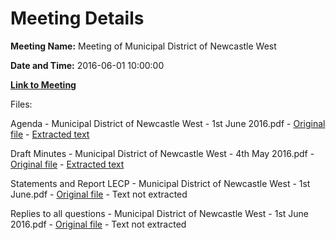 # Meeting Details

**Meeting Name:** Meeting of Municipal District of Newcastle West

**Date and Time:** 2016-06-01 10:00:00

**[Link to Meeting](https://www.limerick.ie/council/whats-on/meeting-municipal-district-newcastle-west-8)**

Files: 

Agenda - Municipal District of Newcastle West - 1st June 2016.pdf - [Original file](https://www.limerick.ie/sites/default/files/media/documents/2017-06/Agenda%20-%20Municipal%20District%20of%20Newcastle%20West%20-%201st%20June%202016.pdf) - [Extracted text](./Agenda%20-%20Municipal%20District%20of%20Newcastle%20West%20-%201st%20June%202016.md)

Draft Minutes - Municipal District of Newcastle West - 4th May 2016.pdf - [Original file](https://www.limerick.ie/sites/default/files/media/documents/2017-06/Draft%20Minutes%20-%20Municipal%20District%20of%20Newcastle%20West%20-%204th%20May%202016.pdf) - [Extracted text](./Draft%20Minutes%20-%20Municipal%20District%20of%20Newcastle%20West%20-%204th%20May%202016.md)

Statements and Report LECP - Municipal District of Newcastle West - 1st June.pdf - [Original file](https://www.limerick.ie/sites/default/files/media/documents/2017-06/Statements%20and%20Report%20LECP%20-%20Municipal%20District%20of%20Newcastle%20West%20-%201st%20June%202016.pdf) - Text not extracted

Replies to all questions - Municipal District of Newcastle West - 1st June 2016.pdf - [Original file](https://www.limerick.ie/sites/default/files/media/documents/2017-06/Replies%20to%20all%20questions%20-%20Municipal%20District%20of%20Newcastle%20West%20-%201st%20June%202016.pdf) - Text not extracted

